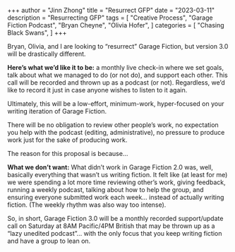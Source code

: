 +++ 
author = "Jinn Zhong" 
title = "Resurrect GFP" 
date = "2023-03-11" 
description = "Resurrecting GFP"
tags = [
    "Creative Process",
    "Garage Fiction Podcast",
    "Bryan Cheyne",
    "Olivia Hofer",
]
categories = [
    "Chasing Black Swans",
]
+++

Bryan, Olivia, and I are looking to “resurrect” Garage Fiction, but version 3.0 will be drastically different. 

**Here’s what we’d like it to be:** a monthly live check-in where we set goals, talk about what we managed to do (or not do), and support each other. This call will be recorded and thrown up as a podcast (or not). Regardless, we’d like to record it just in case anyone wishes to listen to it again.

Ultimately, this will be a low-effort, minimum-work, hyper-focused on your writing iteration of Garage Fiction. 

There will be no obligation to review other people’s work, no expectation you help with the podcast (editing, administrative), no pressure to produce work just for the sake of producing work. 

The reason for this proposal is because…

**What we don’t want:** What didn’t work in Garage Fiction 2.0 was, well, basically everything that wasn’t us writing fiction. It felt like (at least for me) we were spending a lot more time reviewing other’s work, giving feedback, running a weekly podcast, talking about how to help the group, and ensuring everyone submitted work each week… instead of actually writing fiction. (The weekly rhythm was also way too intense).

So, in short, Garage Fiction 3.0 will be a monthly recorded support/update call on Saturday at 8AM Pacific/4PM British that may be thrown up as a “lazy unedited podcast”… with the only focus that you keep writing fiction and have a group to lean on.

